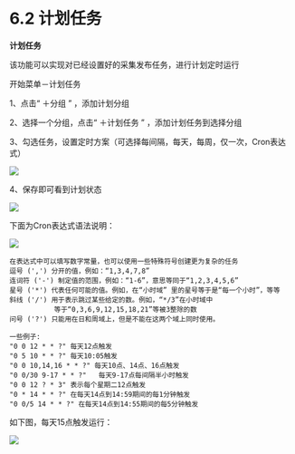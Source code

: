 # 6.2 计划任务

**计划任务**

该功能可以实现对已经设置好的采集发布任务，进行计划定时运行
　 　

开始菜单－计划任务

1、点击“ ＋分组 ” ，添加计划分组

2、选择一个分组，点击“ ＋计划任务 ” ，添加计划任务到选择分组

3、勾选任务，设置定时方案（可选择每间隔，每天，每周，仅一次，Cron表达式）

![](http://imgs.leesven.com/2016/locoyimgs/146.png)

4、保存即可看到计划状态

![](http://imgs.leesven.com/2016/locoyimgs/148.png)

下面为Cron表达式语法说明：

![](http://imgs.leesven.com/2016/locoyimgs/147.png)

```
在表达式中可以填写数字常量，也可以使用一些特殊符号创建更为复杂的任务
逗号 (',') 分开的值，例如：“1,3,4,7,8”
连词符 ('-') 制定值的范围，例如：“1-6”，意思等同于“1,2,3,4,5,6”
星号 ('*') 代表任何可能的值。例如，在“小时域” 里的星号等于是“每一个小时”，等等
斜线 ('/') 用于表示跳过某些给定的数。例如，“*/3”在小时域中
           等于“0,3,6,9,12,15,18,21”等被3整除的数
问号 ('?') 只能用在日和周域上，但是不能在这两个域上同时使用。

一些例子:
"0 0 12 * * ?" 每天12点触发
"0 5 10 * * ?" 每天10:05触发
"0 0 10,14,16 * * ?" 每天10点、14点、16点触发
"0 0/30 9-17 * * ?"   每天9-17点每间隔半小时触发
"0 0 12 ? * 3" 表示每个星期二12点触发
"0 * 14 * * ?" 在每天14点到14:59期间的每1分钟触发
"0 0/5 14 * * ?" 在每天14点到14:55期间的每5分钟触发
```

如下图，每天15点触发运行：

![](http://imgs.leesven.com/2016/locoyimgs/149.png)
